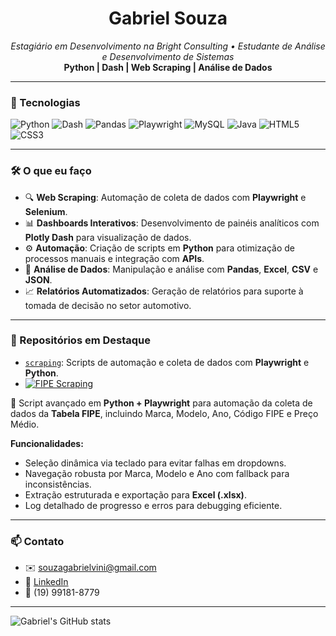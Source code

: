 <h1 align="center">Gabriel Souza</h1>
<p align="center">
  <em>Estagiário em Desenvolvimento na Bright Consulting • Estudante de Análise e Desenvolvimento de Sistemas</em><br>
  <strong>Python | Dash | Web Scraping | Análise de Dados</strong>
</p>

---

### 🚀 Tecnologias

![Python](https://img.shields.io/badge/Python-3670A0?style=for-the-badge&logo=python&logoColor=white)
![Dash](https://img.shields.io/badge/Plotly%20Dash-3E4E88?style=for-the-badge&logo=plotly&logoColor=white)
![Pandas](https://img.shields.io/badge/Pandas-150458?style=for-the-badge&logo=pandas&logoColor=white)
![Playwright](https://img.shields.io/badge/Playwright-45ba63?style=for-the-badge&logo=microsoft&logoColor=white)
![MySQL](https://img.shields.io/badge/MySQL-4479A1?style=for-the-badge&logo=mysql&logoColor=white)
![Java](https://img.shields.io/badge/Java-007396?style=for-the-badge&logo=java&logoColor=white)
![HTML5](https://img.shields.io/badge/HTML5-E34F26?style=for-the-badge&logo=html5&logoColor=white)
![CSS3](https://img.shields.io/badge/CSS3-1572B6?style=for-the-badge&logo=css3&logoColor=white)

---

### 🛠️ O que eu faço

- 🔍 **Web Scraping**: Automação de coleta de dados com **Playwright** e **Selenium**.
- 📊 **Dashboards Interativos**: Desenvolvimento de painéis analíticos com **Plotly Dash** para visualização de dados.
- ⚙️ **Automação**: Criação de scripts em **Python** para otimização de processos manuais e integração com **APIs**.
- 📂 **Análise de Dados**: Manipulação e análise com **Pandas**, **Excel**, **CSV** e **JSON**.
- 📈 **Relatórios Automatizados**: Geração de relatórios para suporte à tomada de decisão no setor automotivo.

---

### 📌 Repositórios em Destaque

- [`scraping`](https://github.com/GabrielBright/scraping): Scripts de automação e coleta de dados com **Playwright** e **Python**.  
- [![FIPE Scraping](https://github.com/GabrielBright/Scraping_Fiep/raw/main/a18a8673-22e2-473b-a2e2-2bb618e23472.png)](https://github.com/GabrielBright/Scraping_Fiep)

🔎 Script avançado em **Python + Playwright** para automação da coleta de dados da **Tabela FIPE**, incluindo Marca, Modelo, Ano, Código FIPE e Preço Médio.

**Funcionalidades:**
- Seleção dinâmica via teclado para evitar falhas em dropdowns.
- Navegação robusta por Marca, Modelo e Ano com fallback para inconsistências.
- Extração estruturada e exportação para **Excel (.xlsx)**.
- Log detalhado de progresso e erros para debugging eficiente.

---

### 📫 Contato

- ✉️ [souzagabrielvini@gmail.com](mailto:souzagabrielvini@gmail.com)  
- 🔗 [LinkedIn](https://www.linkedin.com/in/gabriel-souza-6750652a1)  
- 📱 (19) 99181-8779  

---

![Gabriel's GitHub stats](https://github-readme-stats.vercel.app/api?username=GabrielBright&show_icons=true&theme=github_dark)
